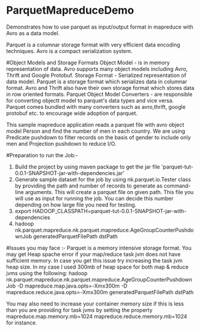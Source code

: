 # ParquetMapreduceDemo

Demonstrates how to use parquet as input/output format in mapreduce with Avro as a data model.

Parquet is a columnar storage format with very efficient data encoding techniques. 
Avro is a compact serialization system.

#Object Models and Storage Formats
 Object Model - is in memory representation of data. Avro supports many object models including Avro, Thrift and Google          Protobuf.
 Storage Format - Serialized representation of data model. Parquet is a storage format which serializes data in columnar format.
 Avro and Thrift also have their own storage format which stores data in row oriented formats.
 Parquet Object Model Converters - are responsible for converting objectt model to parquet's data types and vice versa. Parquet  comes bundled with many converters such as avro,thrift, google protobuf etc. to encourage wide adoption of parquet.
 
 
 This sample mapreduce application reads a parquet file with avro object model Person and find the number of men in each     country. We are using Predicate pushdown to filter records on the basis of gender to include only men and Projection pushdown to reduce I/O.
 
#Preparation to run the Job:- 
  1. Build the project by using maven package to get the jar file 'parquet-tut-0.0.1-SNAPSHOT-jar-with-dependencies.jar'
  2. Generate sample dataset for the job by using nk.parquet.io.Tester class by providing the path and number of records to       generate as command-line arguments. This will create a parquet file on given path. This file you will use as input for       running the job. You can decide this number depending on how large file you need for testing.
  3. export HADOOP_CLASSPATH=parquet-tut-0.0.1-SNAPSHOT-jar-with-dependencies
  4. hadoop nk.parquet.mapreduce.nk.parquet.mapreduce.AgeGroupCounterPushdownJob generatedParquetFilePath dstPath

#Issues you may face :-
 Parquet is a memory intensive storage format. You may get Heap spache error if your map/reduce task jvm does not have sufficient memory. In case you get this issue try increasing the task jvm heap size. In my case I used 300mb of heap space for both map & reduce jvms using the following:
 hadoop nk.parquet.mapreduce.nk.parquet.mapreduce.AgeGroupCounterPushdownJob -D mapreduce.map.java.opts=-Xmx300m -D mapreduce.reduce.java.opts=-Xmx300m generatedParquetFilePath dstPath

You may also need to increase your container memory size if this is less than you are providing for task jvms by setting the property mapreduce.map.memory.mb=1024 mapreduce.reduce.memory.mb=1024  for instance.
 
  
